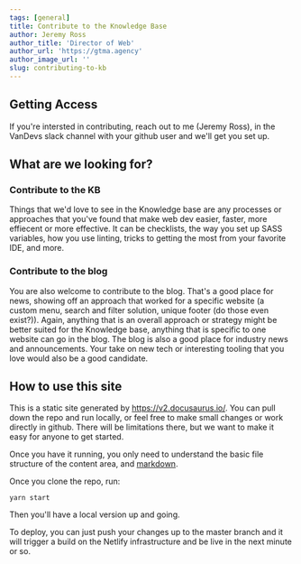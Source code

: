 ```yaml
---
tags: [general]
title: Contribute to the Knowledge Base
author: Jeremy Ross
author_title: 'Director of Web'
author_url: 'https://gtma.agency'
author_image_url: ''
slug: contributing-to-kb
---
```


## Getting Access
If you're intersted in contributing, reach out to me (Jeremy Ross), in the VanDevs slack channel with your github user and we'll get you set up.

<!--truncate-->
## What are we looking for?

### Contribute to the KB
Things that we'd love to see in the Knowledge base are any processes or approaches that you've found that make web dev easier, faster, more effiecent or more effective. It can be checklists, the way you set up SASS variables, how you use linting, tricks to getting the most from your favorite IDE, and more.

### Contribute to the blog
You are also welcome to contribute to the blog. That's a good place for news, showing off an approach that worked for a specific website (a custom menu, search and filter solution, unique footer (do those even exist?)). Again, anything that is an overall approach or strategy might be better suited for the Knowledge base, anything that is specific to one website can go in the blog. The blog is also a good place for industry news and announcements. Your take on new tech or interesting tooling that you love would also be a good candidate.

## How to use this site
This is a static site generated by https://v2.docusaurus.io/. You can pull down the repo and run locally, or feel free to make small changes or work directly in github. There will be limitations there, but we want to make it easy for anyone to get started.

Once you have it running, you only need to understand the basic file structure of the content area, and [markdown](https://www.markdownguide.org/cheat-sheet/).

Once you clone the repo, run:

```
yarn start
```

Then you'll have a local version up and going.

To deploy, you can just push your changes up to the master branch and it will trigger a build on the Netlify infrastructure and be live in the next minute or so.